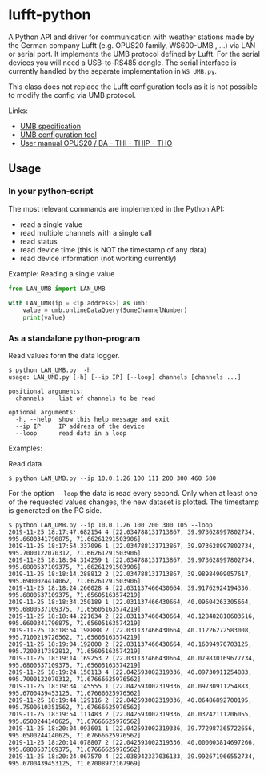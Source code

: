 # lufft-python

A Python API and driver for communication with weather stations made by the German company Lufft (e.g. OPUS20 family, WS600-UMB , ...) via LAN or serial port.
It implements the UMB protocol defined by Lufft. For the serial devices you will need a USB-to-RS485 dongle. The serial interface is currently handled by the separate implementation in `WS_UMB.py`. 

This class does not replace the Lufft configuration tools as it is not possible to modify the config via UMB protocol.

Links: 

- [UMB specification](https://www.lufft.com/download/manual-lufft-umb-protocol-en/)
- [UMB configuration tool](https://www.lufft.com/download/manual-lufft-umb-config-tool-en/)
- [User manual OPUS20 / BA - THI - THIP - THO](https://www.lufft.com/de-de/produkte/download-de/bedienanleitung-lufft-opus20-thi-thip-tco-de/)


## Usage

### In your python-script

The most relevant commands are implemented in the Python API:

- read a single value
- read multiple channels with a single call
- read status
- read device time (this is NOT the timestamp of any data)
- read device information (not working currently)

Example: Reading a single value

```python
from LAN_UMB import LAN_UMB

with LAN_UMB(ip = <ip address>) as umb:
    value = umb.onlineDataQuery(SomeChannelNumber)
    print(value)
```


### As a standalone python-program

Read values form the data logger.

```
$ python LAN_UMB.py  -h
usage: LAN_UMB.py [-h] [--ip IP] [--loop] channels [channels ...]

positional arguments:
  channels    list of channels to be read

optional arguments:
  -h, --help  show this help message and exit
  --ip IP     IP address of the device
  --loop      read data in a loop

```


Examples: 

Read data

```shell
$ python LAN_UMB.py --ip 10.0.1.26 100 111 200 300 460 580
```

For the option `--loop` the data is read every second. Only when at least one of the requested values changes, the new dataset is plotted. The timestamp is generated on the PC side.

```shell
$ python LAN_UMB.py --ip 10.0.1.26 100 200 300 105 --loop
2019-11-25 18:17:47.682154 4 [22.034788131713867, 39.973628997802734, 995.6600341796875, 71.66261291503906]
2019-11-25 18:17:54.337096 1 [22.034788131713867, 39.973628997802734, 995.7000122070312, 71.66261291503906]
2019-11-25 18:18:04.314259 1 [22.034788131713867, 39.973628997802734, 995.6800537109375, 71.66261291503906]
2019-11-25 18:18:14.288812 2 [22.034788131713867, 39.98984909057617, 995.6900024414062, 71.66261291503906]
2019-11-25 18:18:24.266028 4 [22.031137466430664, 39.91762924194336, 995.6800537109375, 71.65605163574219]
2019-11-25 18:18:34.250189 1 [22.031137466430664, 40.09604263305664, 995.6800537109375, 71.65605163574219]
2019-11-25 18:18:44.221634 2 [22.031137466430664, 40.128482818603516, 995.6600341796875, 71.65605163574219]
2019-11-25 18:18:54.198888 2 [22.031137466430664, 40.11226272583008, 995.7100219726562, 71.65605163574219]
2019-11-25 18:19:04.192000 2 [22.031137466430664, 40.16094970703125, 995.7200317382812, 71.65605163574219]
2019-11-25 18:19:14.169253 2 [22.031137466430664, 40.079830169677734, 995.6800537109375, 71.65605163574219]
2019-11-25 18:19:24.150113 4 [22.042593002319336, 40.09730911254883, 995.7000122070312, 71.67666625976562]
2019-11-25 18:19:34.145555 1 [22.042593002319336, 40.09730911254883, 995.6700439453125, 71.67666625976562]
2019-11-25 18:19:44.129116 2 [22.042593002319336, 40.06486892700195, 995.7500610351562, 71.67666625976562]
2019-11-25 18:19:54.111483 2 [22.042593002319336, 40.03242111206055, 995.6500244140625, 71.67666625976562]
2019-11-25 18:20:04.093601 1 [22.042593002319336, 39.772987365722656, 995.6500244140625, 71.67666625976562]
2019-11-25 18:20:14.078807 2 [22.042593002319336, 40.000003814697266, 995.6800537109375, 71.67666625976562]
2019-11-25 18:20:24.067570 4 [22.038942337036133, 39.992671966552734, 995.6700439453125, 71.67008972167969]
```

